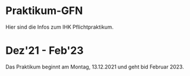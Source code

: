# Praktikum-GFN
Hier sind die Infos zum IHK Pflichtpraktikum.

# Dez'21 - Feb'23
Das Praktikum beginnt am Montag, 13.12.2021 und geht bid Februar 2023.

